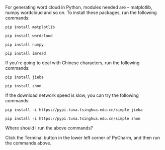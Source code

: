 For generating word cloud in Python, modules needed are – matplotlib, numpy wordcloud and so on. To install these packages, run the following commands:

`pip install matplotlib`

`pip install wordcloud`

`pip install numpy`

`pip install imread`

If you're going to deal with Chinese characters, run the following commands:

`pip install jieba`

`pip install zhon`

If the download network speed is slow, you can try the following commands:

`pip install -i https://pypi.tuna.tsinghua.edu.cn/simple jieba`

`pip install -i https://pypi.tuna.tsinghua.edu.cn/simple zhon`


Where should I run the above commands?

Click the Terminal button in the lower left corner of PyCharm, and then run the commands above.

